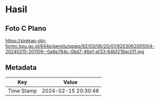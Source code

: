 # Hasil

## Foto C Plano

https://sirekap-obj-formc.kpu.go.id/644e/pemilu/ppwp/92/03/06/20/01/9203062001004-20240215-201109--0a6e784c-0bd7-46e1-af33-64bf218ac011.jpg


## Metadata

| Key        | Value               |
| ---------- | ------------------- |
| Time Stamp | 2024-02-15 20:30:46 |



